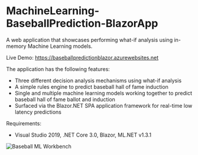 # MachineLearning-BaseballPrediction-BlazorApp
A web application that showcases performing what-if analysis using in-memory Machine Learning models. 

Live Demo:
https://baseballpredictionblazor.azurewebsites.net


The application has the following features:
* Three different decision analysis mechanisms using what-if analysis
* A simple rules engine to predict baseball hall of fame induction
* Single and multiple machine learning models working together to predict baseball hall of fame ballot and induction
* Surfaced via the Blazor.NET SPA application framework for real-time low latency predictions

Requirements:
* Visual Studio 2019, .NET Core 3.0, Blazor, ML.NET v1.3.1

![Baseball ML Workbench](https://github.com/bartczernicki/MachineLearning-BaseballPrediction-BlazorApp/blob/master/BaseballMLWorkbench.png)

